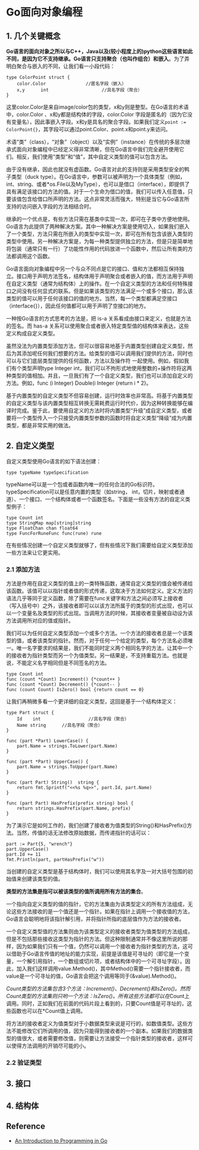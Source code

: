 # Go面向对象编程
## 1. 几个关键概念
**Go语言的面向对象之所以与C++，Java以及(较小程度上的)python这些语言如此不同，是因为它不支持继承。Go语言只支持聚合（也叫作组合）和嵌入**。为了弄明白聚合与嵌入的不同，让我们看一小段代码：
```
type ColorPoint struct {
    color.Color               //匿名字段（嵌入）
    x,y      int                    //具名字段（聚合）
}
```
这里color.Color是来自image/color包的类型，x和y则是整型。在Go语言的术语中，color.Color 、x和y都是结构体的字段，color.Color 字段是匿名的（因为它没有变量名），因此事嵌入字段。x和y是具名的聚合字段。如果我们定义`point := ColorPoint{}`，其字段可以通过point.Color、point.x和point.y来访问。

术语“类”（class），“对象”（object）以及“实例”（instance）在传统的多层次继承式面向对象编程中已经定义得非常清晰，但在Go语言中我们完全避开使用它们。相反，我们使用“类型”和“值”，其中自定义类型的值可以包含方法。

由于没有继承，因此也就没有虚函数。Go语言对此的支持则是采用类型安全的鸭子类型（duck type）。在Go语言中，参数可以被声明为一个具体类型（例如，int、string、或者*os.File以及MyType），也可以是借口（interface），即提供了具有满足该接口的方法的值。对于一个生命为借口的值，我们可以传入任意值，只要该值包含给借口所声明的方法。这点非常灵活而强大，特别是当它与Go语言所支持的访问嵌入字段的方法相结合时。

继承的一个优点是，有些方法只需在基类中实现一次，即可在子类中方便地使用。Go语言为此提供了两种解决方案。其中一种解决方案是使用切入，如果我们嵌入了一个类型，方法只需在所嵌入的类型中实现一次，即可在所有包含该嵌入类型的类型中使用。另一种解决方案是，为每一种类型提供独立的方法，但是只是简单地将包装（通常只有一行）了功能性作用的代码放进一个函数中，然后让所有类的方法都调用这个函数。

Go语言面向对象编程中另一个与众不同点是它的接口、值和方法都相互保持独立。接口用于声明方法签名，结构体用于声明聚合或者嵌入的值，而方法用于声明在自定义类型（通常为结构体）上的操作。在一个自定义类型的方法和任何特殊接口之间没有任何显式的联系。但是如果该类型的方法满足一个或多个接口，那么该类型的值可以用于任何该接口的值的地方。当然，每一个类型都满足空接口（interface{}），因此任何值都可以用于声明了空接口的地方。 

一种按Go语言的方式思考的方法是，把 is-a 关系看成由接口来定义，也就是方法的签名。而 has-a 关系可以使用聚合或者嵌入特定类型值的结构体来表达，这些定义构成自定义类型。

虽然没法为内置类型添加方法，但可以很容易地基于内置类型创建自定义类型，然后为其添加呢任何我们想要的方法。给类型的值可以调用我们提供的方法，同时也可以与它们底层类型提供的任何函数，方法以及操作符 一起使用。例如，假如我们有个类型声明type Integer int，我们可以不拘形式地使用整数的+操作符将这两种类型的值相加。并且，一旦我们有了一个自定义类型，我们也可以添加自定义的方法。例如，func  (i Integer) Double(i Integer {return i * 2}。

基于内置类型的自定义类型不但容易创建，运行时效率也非常高。将基于内置类型的自定义类型与该内置类型相互转换无需耗费运行时代价，因为这种转换能够在编译时完成。鉴于此，要使用自定义的方法时将内置类型“升级”成自定义类型，或者要将一个类型传入一个只接受内置类型参数的函数时将自定义类型“降级”成为内置类型，都是非常实用的做法。
## 2. 自定义类型
自定义类型使用Go语言的如下语法创建：
```
type typeName typeSpecification
```
typeName可以是一个包或者函数内唯一的任何合法的Go标识符。typeSpecification可以是任意内置的类型（如string， int，切片，映射或者通道）、一个接口、一个结构体或者一个函数签名。下面是一些没有方法的自定义类型例子：
```
type Count int
type StringMap map[string]string
type FloatChan chan float64
type FuncForRuneFunc func(rune) rune
```
在有些情况创建一个自定义类型就够了，但有些情况下我们需要给自定义类型添加一些方法来让它更实用。
### 2.1 添加方法
方法是作用在自定义类型的值上的一类特殊函数，通常自定义类型的值会被传递给该函数。该值可以以指针或者值的形式传递，这取决于方法如何定义。定义方法的语法几乎等同于定义函数，除了需要在func关键字和方法之间必须写上接收者（写入括号中）之外，该接收者即可以以该方法所属于的类型的形式出现，也可以以一个变量名及类型的形式出现。当调用方法的时候，其接收者变量被自动设为该方法调用所对应的值或指针。

我们可以为任何自定义类型添加一个或多个方法。一个方法的接收者总是一个该类型的值，或者该类型的指针。然而，对于任何一个给定的类型，每个方法名必须唯一。唯一名字要求的结果是，我们不能同时定义两个相同名字的方法，让其中一个的接收者为指针类型而另一个为值类型。另一结果是，不支持重载方法。也就是说，不能定义名字相同但是不同签名的方法。
```
type Count int
func (count *Count) Increment() {*count++ }
func (count *Count) Decrement() {*count-- }
func (count Count) IsZero() bool {return count == 0}
```
让我们再稍微多看一个更详细的自定义类型，这回是基于一个结构体定义：
```
type Part struct {
    Id    int                  //具名字段（聚合）
    Name string      //具名字段（聚合）
}

func (part *Part) LowerCase() {
    part.Name = strings.ToLower(part.Name)
}

func (part *Part) UpperCase() {
    part.Name = strings.ToUpper(part.Name)
}

func (part Part) String()  string {
    return fmt.Sprintf("<<%s %q>>", part.Id, part.Name)
}

func (part Part) HasPrefix(prefix string) bool {
    return strings.HasPrefix(part.Name, prefix)
}
```
为了演示它是如何工作的，我们创建了接收者为值类型的String()和HasPrefix()方法。当然，传值的话无法修改原始数据，而传递指针的话可以：
```
part := Part{5, "wrench"}
part.UpperCase()
part.Id += 11
fmt.Println(part, partHasPrefix("w"))
```
当创建的自定义类型是基于结构体时，我们可以使用其名字及一对大括号包围的初始值来创建该类型的值。

**类型的方法集是指可以被该类型的值所调用所有方法的集合**。

一个指向自定义类型的值的指针，它的方法集由为该类型定义的所有方法组成，无论这些方法接收的是一个值还是一个指针。如果在指针上调用一个接收值的方法，Go语言会聪明地将该指针解引用，并将指针所指的底层值作为方法的接收者。

一个自定义类型值的方法集则由为该类型定义的接收者类型为值类型的方法组成，但是不包括那些接收这类型为指针的方法。但这种限制通常并不像这里所说的那样，因为如果我们只有一个值，仍然可以调用一个接收者为指针类型的方法，这可以借助于Go语言传值的地址的能力实现，前提是该值是可寻址的（即它是一个变量，一个解引用指针，一个数组或切片项，或者结构体中的一个可寻址字段）。因此，加入我们这样调用value.Method()，其中Method()需要一个指针接收者，而value是一个可寻址的值，Go语言会把这个调用等同于(&value).Method()。

*Count类型的方法集包含3个方法：Increment()、Decrement()和IsZero()。然而Count类型的方法集则只哟一个方法：IsZero()。所有这些方法都可以在*Count上调用。同时，正如我们在前面的代码片段上看到的，只要Count值是可寻址的，这些函数也可以在*Count值上调用。

将方法的接收者定义为值类型对于小数据类型来说是可行的，如数值类型。这些方法不能修改它们所调用的值，因为只能得到接收者的一个副本。如果我们的数据类型的值很大，或者需要修改值，则需要让方法接受一个指针类型的接收者，这样可以使得方法调用的开销尽可能的小。
### 2.2 验证类型
## 3. 接口
## 4. 结构体

## Reference
- [An Introduction to Programming in Go](http://www.golang-book.com/books/intro)